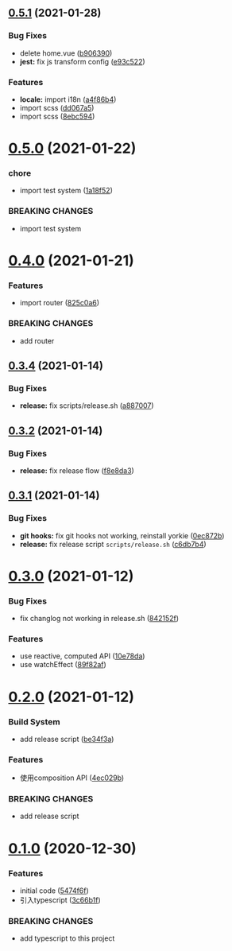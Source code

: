 ## [0.5.1](https://github.com/JackLiR8/vue-next-demo/compare/v0.5.0...v0.5.1) (2021-01-28)


### Bug Fixes

* delete home.vue ([b906390](https://github.com/JackLiR8/vue-next-demo/commit/b9063902571e841cf12c0dcab5bd2c9057faec0b))
* **jest:** fix js transform config ([e93c522](https://github.com/JackLiR8/vue-next-demo/commit/e93c5225ea82d53efe3e60396df76a0f1fca9fbd))


### Features

* **locale:** import i18n ([a4f86b4](https://github.com/JackLiR8/vue-next-demo/commit/a4f86b402b5379ce02477f2b587c579aeebdc40e))
* import scss ([dd067a5](https://github.com/JackLiR8/vue-next-demo/commit/dd067a5ff5acdf036b381b03d5899e959b6a4132))
* import scss ([8ebc594](https://github.com/JackLiR8/vue-next-demo/commit/8ebc59418d992367d21eb3a37775f2160711c60c))



# [0.5.0](https://github.com/JackLiR8/vue-next-demo/compare/v0.4.0...v0.5.0) (2021-01-22)


### chore

* import test system ([1a18f52](https://github.com/JackLiR8/vue-next-demo/commit/1a18f52f9ad4718ca83ef8f72f15fc61590a16be))


### BREAKING CHANGES

* import test system



# [0.4.0](https://github.com/JackLiR8/vue-next-demo/compare/v0.3.4...v0.4.0) (2021-01-21)


### Features

* import router ([825c0a6](https://github.com/JackLiR8/vue-next-demo/commit/825c0a64210d4f254f6ba4237fa9e84e0da40df7))


### BREAKING CHANGES

* add router



## [0.3.4](https://github.com/JackLiR8/vue-next-demo/compare/v0.3.3...v0.3.4) (2021-01-14)


### Bug Fixes

* **release:** fix scripts/release.sh ([a887007](https://github.com/JackLiR8/vue-next-demo/commit/a8870070e33d68c23d32f8f75e0de0c7b1fb6f64))



## [0.3.2](https://github.com/JackLiR8/vue-next-demo/compare/v0.3.1...v0.3.2) (2021-01-14)


### Bug Fixes

* **release:** fix release flow ([f8e8da3](https://github.com/JackLiR8/vue-next-demo/commit/f8e8da3caaab552820179d782b78f5dc4e3d1c32))



## [0.3.1](https://github.com/JackLiR8/vue-next-demo/compare/v0.3.0...v0.3.1) (2021-01-14)


### Bug Fixes

* **git hooks:** fix git hooks not working, reinstall yorkie ([0ec872b](https://github.com/JackLiR8/vue-next-demo/commit/0ec872b4d6dc3e48000e1c6f52ebc1bf359dce18))
* **release:** fix release script `scripts/release.sh` ([c6db7b4](https://github.com/JackLiR8/vue-next-demo/commit/c6db7b41319507699155fb576acd237ecaa4e51d))



# [0.3.0](https://github.com/JackLiR8/vue-next-demo/compare/v0.2.0...v0.3.0) (2021-01-12)


### Bug Fixes

* fix changlog not working in release.sh ([842152f](https://github.com/JackLiR8/vue-next-demo/commit/842152f38a66745fd1d6cdca7c7f5e986c3b6891))


### Features

* use reactive, computed API ([10e78da](https://github.com/JackLiR8/vue-next-demo/commit/10e78da95c796380ef74f11b9524d5b85764e02d))
* use watchEffect ([89f82af](https://github.com/JackLiR8/vue-next-demo/commit/89f82af1fa1dab7e17072f4a98e4168efeb1ee54))



# [0.2.0](https://github.com/JackLiR8/vue-next-demo/compare/v0.1.0...v0.2.0) (2021-01-12)


### Build System

* add release script ([be34f3a](https://github.com/JackLiR8/vue-next-demo/commit/be34f3aa02cca969400fc6eb2510ab427b31a9d4))


### Features

* 使用composition API ([4ec029b](https://github.com/JackLiR8/vue-next-demo/commit/4ec029b8afd4d95341f2e4501389feb1199b3999))


### BREAKING CHANGES

* add release script



# [0.1.0](https://github.com/JackLiR8/vue-next-demo/compare/5474f6f71cc84db4d58245ede21607cd0c3fad89...v0.1.0) (2020-12-30)


### Features

* initial  code ([5474f6f](https://github.com/JackLiR8/vue-next-demo/commit/5474f6f71cc84db4d58245ede21607cd0c3fad89))
* 引入typescript ([3c66b1f](https://github.com/JackLiR8/vue-next-demo/commit/3c66b1f71ca588dadbd03ad8f776c8cfa03b19c4))


### BREAKING CHANGES

* add typescript to this project



